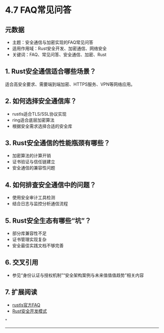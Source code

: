 ﻿# 4.7 FAQ常见问答

## 元数据

- 主题：安全通信与加密实现的FAQ常见问答
- 适用作用域：Rust安全开发、加密通信、网络安全
- 关键词：FAQ、常见问答、安全通信、加密、Rust

## 1. Rust安全通信适合哪些场景？

适合高安全要求、需要端到端加密、HTTPS服务、VPN等网络应用。

## 2. 如何选择安全通信库？

- rustls适合TLS/SSL协议实现
- ring适合底层加密算法
- 根据安全需求选择合适的安全库

## 3. Rust安全通信的性能瓶颈有哪些？

- 加密算法的计算开销
- 证书验证与信任链建立
- 安全通信的兼容性问题

## 4. 如何排查安全通信中的问题？

- 使用安全审计工具检测
- 结合日志与监控分析通信流程

## 5. Rust安全生态有哪些“坑”？

- 部分库兼容性不足
- 证书管理实现复杂
- 安全最佳实践文档不够完善

## 6. 交叉引用

- 参见“身份认证与授权机制”“安全架构案例与未来值值值趋势”相关内容

## 7. 扩展阅读

- [rustls官方FAQ](https://github.com/rustls/rustls)
- [Rust安全开发模式](https://github.com/rust-lang/awesome-rust#security)

"

---
